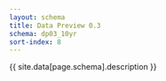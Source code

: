 ```yaml
---
layout: schema
title: Data Preview 0.3
schema: dp03_10yr
sort-index: 8
---
```

{{ site.data[page.schema].description }}
